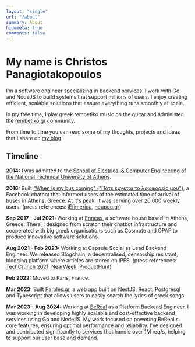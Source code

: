 ```yaml
---
layout: "single"
url: "/about"
summary: About
hidemeta: true
comments: false
---
```


# My name is Christos Panagiotakopoulos

I’m a software engineer specializing in backend services. I work with Go and NodeJS to build systems that support millions of users. I enjoy creating efficient, scalable solutions that ensure everything runs smoothly at scale.

In my free time, I play greek rembetiko music on the guitar and administer the [rembetiko.gr](https://rembetiko.gr) community.

From time to time you can read some of my thoughts, projects and ideas that I share on [my blog](/posts).

## Timeline

**2014:** I was admitted to the [School of Electrical & Computer Engineering of the National Technical University of Athens](https://ece.ntua.gr).

**2016:** Built ["When is my bus coming" ("Πότε έρχεται το λεωφορείο μου")](https://www.facebook.com/athensbus/), a Facebook chatbot that informed users of the estimated time of arrival of buses in Athens, Greece. At it's peak, it was serving over 20,000 weekly users.
(press references: [iEfimerida](https://www.iefimerida.gr/ellada/pote-erhetai-leoforeio-22hronos-eftiaxe-efarmogi), [noupou.gr](https://www.nou-pou.gr/stories/christos-panagiotakopoulos-i-efarmogi-ine-ena-pleonektima-sto-viografiko-mou/))

**Sep 2017 - Jul 2021:** Working at [Enneas](https://enneas.gr), a software house based in Athens, Greece. There, I designed from scratch their chatbot infrastructure and cooperated with big greek organisations such as Cosmote and OPAP to produce innovative software solutions.

**Aug 2021 - Feb 2023:** Working at Capsule Social as Lead Backend Engineer. We released Blogchain, a decentralised, censorship resistant, blogging platform where articles are stored on IPFS. (press references: [TechCrunch 2021](https://techcrunch.com/2021/03/09/capsule-gets-1-5m-to-build-super-simple-decentralized-social-media/), [NearWeek](https://medium.com/nearweek/introducing-blogchain-a-near-native-platform-for-independent-writers-289f7ad63ad8), [ProductHunt](https://www.producthunt.com/products/blogchain#blogchain))

**Feb 2022:** Moved to Paris, France.

**Mar 2023:** Built [Paroles.gr](https://paroles.gr), a web app built on NestJS, React, Postgresql and Typescript that allows users to easily search the lyrics of greek songs.

**Mar 2023 - Aug 2024:** Working at [BeReal](http://bere.al/) as a Platform Backend Engineer. I was working in developing highly scalable and cost-effective backend services using Go and NodeJS. My work focused on powering BeReal's core features, ensuring optimal performance and reliability. I've designed and contributed significantly to services that handle over 1M req/s, helping to support our user base and demand.
